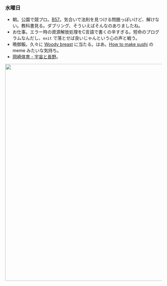 ### 水曜日

* 朝。公園で競プロ。[B57](https://atcoder.jp/contests/tessoku-book/tasks/tessoku_book_ed)。気合いで法則を見つける問題っぽいけど、解けない。教科書見る。ダブリング、そういえばそんなのありましたね。
* お仕事。エラー時の資源解放処理をC言語で書くの辛すぎる。短命のプログラムなんだし、`exit` で落とせば良いじゃんという心の声と戦う。
* 晩御飯。久々に [Woody breast](https://en.wikipedia.org/wiki/Woody_breast) に当たる。はあ。[How to make sushi](https://knowyourmeme.com/photos/1216152-how-to-make-sushi) の meme みたいな気持ち。
* [岡崎体育 - 宇宙と長野](https://www.youtube.com/watch?v=arxWgq-jhFQ)。

<img src="https://i.imgur.com/MSqhuLI.jpg" width="700">